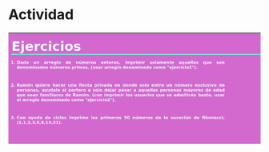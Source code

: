 # Actividad

![EjerciciosSS](https://github.com/IsauraRs/Skills_for_Women_in_Tech/blob/main/Introduccion_a_JavaScript/Ejercicios/Ejercicios.png)